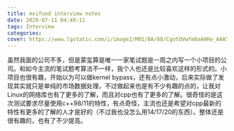 ```yaml
---
title: mxifund interview notes
date: 2020-07-11 04:49:11
tags: Interview
categories: 
cover: https://www.lgstatic.com/i/image2/M01/BA/68/CgotOVwYm8aAHHo_AAA5AUq9bTQ819.jpg
---
```

<meta name="referrer" content="no-referrer" />

虽然我面的公司不多，但是蒙玺算是唯一一家笔试题是一周之内写一个小项目的公司。和如今主流的笔试题考算法不一样，我个人也还是比较喜欢这样的形式的。小项目也很有趣，开始以为可以做kernel bypass，还有点小激动，后来实际做了发现其实就只是单纯的市场数据处理，不过做起来也是有不少有趣的点的，让我对Linux的网络库也有了更多的了解，而且对cpp也有了更多的了解。很奇怪的是这次测试要求尽量使用c++98/11的特性，有点奇怪，主流也还是希望对cpp最新的特性有更多的了解的人才是好的（不过我也没怎么用14/17/20的东西）。整体还是很有趣的，也有了不少提高。

